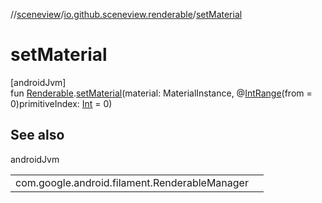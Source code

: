 //[sceneview](../../index.md)/[io.github.sceneview.renderable](index.md)/[setMaterial](set-material.md)

# setMaterial

[androidJvm]\
fun [Renderable](index.md#286838466%2FClasslikes%2F-1571379623).[setMaterial](set-material.md)(material: MaterialInstance, @[IntRange](https://developer.android.com/reference/kotlin/androidx/annotation/IntRange.html)(from = 0)primitiveIndex: [Int](https://kotlinlang.org/api/latest/jvm/stdlib/kotlin/-int/index.html) = 0)

## See also

androidJvm

| | |
|---|---|
| com.google.android.filament.RenderableManager |  |
